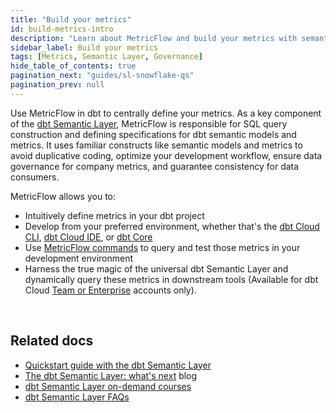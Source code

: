 ```yaml
---
title: "Build your metrics"
id: build-metrics-intro
description: "Learn about MetricFlow and build your metrics with semantic models"
sidebar_label: Build your metrics
tags: [Metrics, Semantic Layer, Governance]
hide_table_of_contents: true
pagination_next: "guides/sl-snowflake-qs"
pagination_prev: null
---
```


Use MetricFlow in dbt to centrally define your metrics. As a key component of the [dbt Semantic Layer](/docs/use-dbt-semantic-layer/dbt-sl), MetricFlow is responsible for SQL query construction and defining specifications for dbt semantic models and metrics. It uses familiar constructs like semantic models and metrics to avoid duplicative coding, optimize your development workflow, ensure data governance for company metrics, and guarantee consistency for data consumers.

MetricFlow allows you to:
- Intuitively define metrics in your dbt project
- Develop from your preferred environment, whether that's the [dbt Cloud CLI](/docs/cloud/cloud-cli-installation), [dbt Cloud IDE](/docs/cloud/dbt-cloud-ide/develop-in-the-cloud), or [dbt Core](/docs/core/installation-overview)
- Use [MetricFlow commands](/docs/build/metricflow-commands) to query and test those metrics in your development environment 
- Harness the true magic of the universal dbt Semantic Layer and dynamically query these metrics in downstream tools (Available for dbt Cloud [Team or Enterprise](https://www.getdbt.com/pricing/) accounts only).

<div className="grid--3-col">

 <Card
    title="Quickstart for the dbt Cloud Semantic Layer"
    body="Use this guide to build and define metrics, set up the dbt Semantic Layer, and query them using downstream tools."
    link="/guides/sl-snowflake-qs"
    icon="dbt-bit"/>

<Card
    title="About MetricFlow"
    body="Understand MetricFlow's core concepts, how to use joins, how to save commonly used queries, and what commands are available."
    link="/docs/build/about-metricflow"
    icon="dbt-bit"/>

  <Card
    title="Semantic model"
    body="Use semantic models as the basis for defining data. They act as nodes in the semantic graph, with entities connecting them."
    link="/docs/build/semantic-models"
    icon="dbt-bit"/>

  <Card
    title="Metrics"
    body="Define metrics through the powerful combination of measures, constraints, or functions, effortlessly organized in either YAML files or separate files."
    link="/docs/build/metrics-overview"
    icon="dbt-bit"/>
  
  <Card
    title="Advanced topics"
    body="Learn about advanced topics for dbt Semantic Layer and MetricFlow, such as data modeling workflows, and more."
    link="/docs/build/advanced-topics"
    icon="dbt-bit"/>

  <Card
    title="About the dbt Semantic Layer"
    body="Introducing the dbt Semantic Layer, the universal process that allows data teams to centrally define and query metrics"
    link="/docs/use-dbt-semantic-layer/dbt-sl"
    icon="dbt-bit"/>

  <Card
    title="Available integrations"
    body="Discover the diverse range of partners that seamlessly integrate with the powerful dbt Semantic Layer, allowing you to query and unlock valuable insights from your data ecosystem."
    link="/docs/cloud-integrations/avail-sl-integrations"
    icon="dbt-bit"/>

</div> <br />

## Related docs

- [Quickstart guide with the dbt Semantic Layer](/guides/sl-snowflake-qs)
- [The dbt Semantic Layer: what's next](https://www.getdbt.com/blog/dbt-semantic-layer-whats-next/) blog
- [dbt Semantic Layer on-demand courses](https://courses.getdbt.com/courses/semantic-layer)
- [dbt Semantic Layer FAQs](/docs/use-dbt-semantic-layer/sl-faqs)
